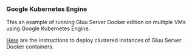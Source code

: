 ### Google Kubernetes Engine

This an example of running Gluu Server Docker edition on multiple VMs using Google Kubernetes Engine.

[Here](https://github.com/GluuFederation/gluu-docker/tree/3.1.6/examples/kubernetes/gke) are the instructions to deploy clustered instances of Gluu Server Docker containers.
